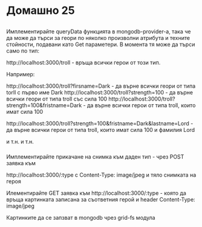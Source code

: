# Домашно 25

##

Имплементирайте queryData функцията в mongodb-provider-a, така че да може да търси за геори по няколко произволни атрибута и техните стойности, подавани като Get параметери. В момента тя може да търси само по тип:

http://localhost:3000/troll - връща всички герои от този тип.

Например:

http://localhost:3000/troll?firsname=Dark - да върне всички геори от типа torll с първо име Dark
http://localhost:3000/troll?strength=100 - да върне всички геори от типа troll със сила 100
http://localhost:3000/troll?strength=100&fristname=Dark - да върне всички герои от типа troll, които имат сила 100

http://localhost:3000/troll?strength=100&fristname=Dark&lastname=Lord - да върне всички герои от типа troll, които имат сила 100 и фамилия Lord

и т.н. и т.н.

###

Имплементирайте прикачане на снимка към даден тип - чрез POST заявка към

http://localhost:3000/:type с Content-Type: image/jpeg и тяло снимката на героя

Илементирайте GET заявка към http://localhost:3000/:type - която да връща картинката записана за съответния герой и header Content-Type: image/jpeg

Картинките да се запзват в mongodb чрез grid-fs модула
